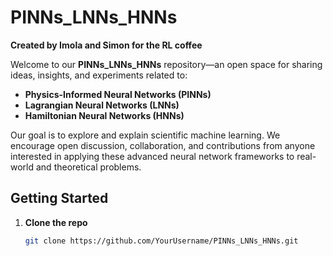 # PINNs_LNNs_HNNs
**Created by Imola and Simon for the RL coffee**

Welcome to our **PINNs_LNNs_HNNs** repository—an open space for sharing ideas, insights, and experiments related to:
- **Physics-Informed Neural Networks (PINNs)**
- **Lagrangian Neural Networks (LNNs)**
- **Hamiltonian Neural Networks (HNNs)**

Our goal is to explore and explain scientific machine learning. We encourage open discussion, collaboration, and contributions from anyone interested in applying these advanced neural network frameworks to real-world and theoretical problems.

## Getting Started
1. **Clone the repo**  
   ```bash
   git clone https://github.com/YourUsername/PINNs_LNNs_HNNs.git


